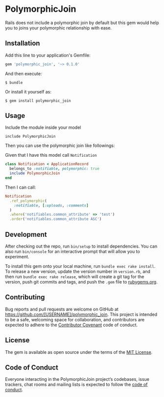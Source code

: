 # PolymorphicJoin

Rails does not include a polymorphic join by default but this gem would help you to joins your polymorphic relationship with ease.

## Installation

Add this line to your application's Gemfile:

```ruby
gem 'polymorphic_join', '~> 0.1.0'
```

And then execute:

    $ bundle

Or install it yourself as:

    $ gem install polymorphic_join

## Usage

Include the module inside your model

```
include PolymorphicJoin
```

Then you can use the polymorphic join like followings:

Given that I have this model call `Notification`

```rb
class Notification < ApplicationRecord
  belongs_to :notifiable, polymorphic: true
  include PolymorphicJoin
end
```

Then I can call:

```rb
Notification
  .ref_polymorphic(
    :notifiable, [:uploads, :comments]
  )
  .where('notifiables.common_attribute' => 'test')
  .order('notifiables.common_attribute ASC')
```

## Development

After checking out the repo, run `bin/setup` to install dependencies. You can also run `bin/console` for an interactive prompt that will allow you to experiment.

To install this gem onto your local machine, run `bundle exec rake install`. To release a new version, update the version number in `version.rb`, and then run `bundle exec rake release`, which will create a git tag for the version, push git commits and tags, and push the `.gem` file to [rubygems.org](https://rubygems.org).

## Contributing

Bug reports and pull requests are welcome on GitHub at https://github.com/[USERNAME]/polymorphic_join. This project is intended to be a safe, welcoming space for collaboration, and contributors are expected to adhere to the [Contributor Covenant](http://contributor-covenant.org) code of conduct.

## License

The gem is available as open source under the terms of the [MIT License](https://opensource.org/licenses/MIT).

## Code of Conduct

Everyone interacting in the PolymorphicJoin project’s codebases, issue trackers, chat rooms and mailing lists is expected to follow the [code of conduct](https://github.com/[USERNAME]/polymorphic_join/blob/master/CODE_OF_CONDUCT.md).

